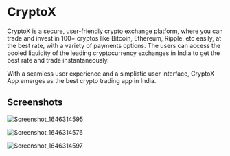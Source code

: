 # CryptoX

CryptoX is a secure, user-friendly crypto exchange platform, where you can trade and invest in 100+ cryptos like Bitcoin, Ethereum, Ripple, etc easily, at the best rate, with a variety of payments options. The users can access the pooled liquidity of the leading cryptocurrency exchanges in India to get the best rate and trade instantaneously.

With a seamless user experience and a simplistic user interface, CryptoX App emerges as the best crypto trading app in India.

## Screenshots 

![Screenshot_1646314595](https://user-images.githubusercontent.com/77268176/156576489-61fa02b6-698c-477b-a82d-b52aa7b01c7f.png)

![Screenshot_1646314576](https://user-images.githubusercontent.com/77268176/156576495-3711c103-23cd-4a00-a87a-147211708e41.png)

![Screenshot_1646314597](https://user-images.githubusercontent.com/77268176/156576494-0f386dcf-ac21-4c1c-84c0-cee7d758d7c1.png)
